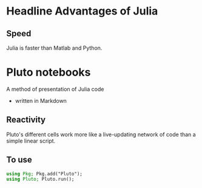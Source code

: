 # Headline Advantages of Julia

## Speed

Julia is faster than Matlab and Python.

# Pluto notebooks

A method of presentation of Julia code

- written in Markdown

## Reactivity

Pluto's different cells work more like a live-updating network of code than a simple linear script.

## To use

```julia
using Pkg; Pkg.add("Pluto");
using Pluto; Pluto.run();
```
